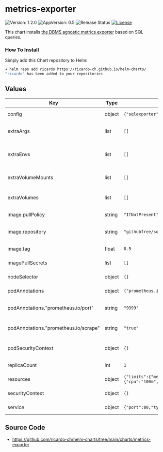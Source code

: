 # metrics-exporter

![Version: 1.2.0](https://img.shields.io/badge/Version-1.2.0-informational?style=flat-square) ![AppVersion: 0.5](https://img.shields.io/badge/AppVersion-0.5-informational?style=flat-square) ![Release Status](https://github.com/ricardo-ch/helm-charts/workflows/Release%20Charts/badge.svg) [![License](https://img.shields.io/github/license/ricardo-ch/helm-charts)](https://github.com/ricardo-ch/helm-charts/blob/main/LICENSE)

This chart installs [the DBMS agnostic metrics exporter](https://github.com/free/sql_exporter) based on SQL queries.

### How To Install

Simply add this Chart repository to Helm:

```sh
➜ helm repo add ricardo https://ricardo-ch.github.io/helm-charts/
"ricardo" has been added to your repositories
```

## Values

| Key | Type | Default | Description |
|-----|------|---------|-------------|
| config | object | `{"sqlexporter":{}}` | Set a exporter configuration |
| extraArgs | list | `[]` | Define additional arguments |
| extraEnvs | list | `[]` | Define additional environment variables |
| extraVolumeMounts | list | `[]` | Configure additional volumeMounts |
| extraVolumes | list | `[]` | Configure additional volumes |
| image.pullPolicy | string | `"IfNotPresent"` | Set an image pull policy |
| image.repository | string | `"githubfree/sql_exporter"` | Set an exporter image |
| image.tag | float | `0.5` | Set an image tag |
| imagePullSecrets | list | `[]` | Set an image pull secrets |
| nodeSelector | object | `{}` | Set a node selector |
| podAnnotations | object | `{"prometheus.io/port":"9399","prometheus.io/scrape":"true"}` | Set a pod annotations |
| podAnnotations."prometheus.io/port" | string | `"9399"` | Set a Prometheus scrape port |
| podAnnotations."prometheus.io/scrape" | string | `"true"` | Set a flag to mark pod for scrapping |
| podSecurityContext | object | `{}` | Set a pod security context |
| replicaCount | int | `1` | Set number of pods |
| resources | object | `{"limits":{"memory":"128Mi"},"requests":{"cpu":"100m","memory":"128Mi"}}` | Set a exporter resources |
| securityContext | object | `{}` | Set a security context |
| service | object | `{"port":80,"type":"ClusterIP"}` | Set a service type and port |

## Source Code

* <https://github.com/ricardo-ch/helm-charts/tree/main/charts/metrics-exporter>
